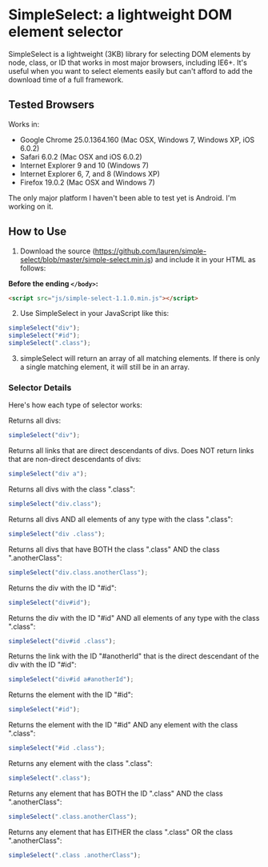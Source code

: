 SimpleSelect: a lightweight DOM element selector
=============

SimpleSelect is a lightweight (3KB) library for selecting DOM elements by node, class, or ID that works in most major browsers, including IE6+. It's useful when you want to select elements easily but can't afford to add the download time of a full framework.

## Tested Browsers

Works in:

* Google Chrome 25.0.1364.160 (Mac OSX, Windows 7, Windows XP, iOS 6.0.2)
* Safari 6.0.2 (Mac OSX and iOS 6.0.2)
* Internet Explorer 9 and 10 (Windows 7)
* Internet Explorer 6, 7, and 8 (Windows XP)
* Firefox 19.0.2 (Mac OSX and Windows 7)

The only major platform I haven't been able to test yet is Android. I'm working on it.

## How to Use

1) Download the source (https://github.com/lauren/simple-select/blob/master/simple-select.min.js) and include it in your HTML as follows:

**Before the ending `</body>`:**

```html
<script src="js/simple-select-1.1.0.min.js"></script>
```
		
2) Use SimpleSelect in your JavaScript like this: 

```javascript
simpleSelect("div");
simpleSelect("#id");
simpleSelect(".class");
```

3) simpleSelect will return an array of all matching elements. If there is only a single matching element, it will still be in an array.

### Selector Details

Here's how each type of selector works:

Returns all divs:

```javascript
simpleSelect("div");
```

Returns all links that are direct descendants of divs. Does NOT return links that are non-direct descendants of divs:

```javascript
simpleSelect("div a");
```

Returns all divs with the class ".class":

```javascript
simpleSelect("div.class");
```

Returns all divs AND all elements of any type with the class ".class":

```javascript
simpleSelect("div .class");
```

Returns all divs that have BOTH the class ".class" AND the class ".anotherClass":

```javascript
simpleSelect("div.class.anotherClass");
```

Returns the div with the ID "#id":

```javascript
simpleSelect("div#id");
```

Returns the div with the ID "#id" AND all elements of any type with the class ".class":

```javascript
simpleSelect("div#id .class");
```

Returns the link with the ID "#anotherId" that is the direct descendant of the div with the ID "#id":

```javascript
simpleSelect("div#id a#anotherId");
```

Returns the element with the ID "#id":

```javascript
simpleSelect("#id");
```

Returns the element with the ID "#id" AND any element with the class ".class":

```javascript
simpleSelect("#id .class");
```

Returns any element with the class ".class":

```javascript
simpleSelect(".class");
```

Returns any element that has BOTH the ID ".class" AND the class ".anotherClass":

```javascript
simpleSelect(".class.anotherClass");
```

Returns any element that has EITHER the class ".class" OR the class ".anotherClass":

```javascript
simpleSelect(".class .anotherClass");
```